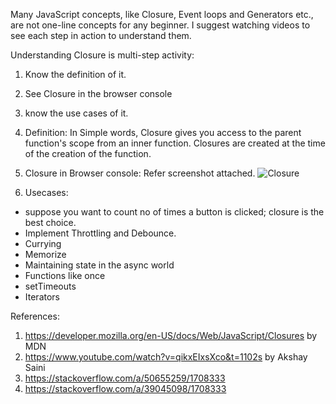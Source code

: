 Many JavaScript concepts, like Closure, Event loops and Generators etc., are not one-line concepts for any beginner. I suggest watching videos to see each step in action to understand them.

Understanding Closure is multi-step activity:
1. Know the definition of it.
2. See Closure in the browser console
3. know the use cases of it.

1. Definition:
In Simple words, Closure gives you access to the parent function's scope from an inner function. Closures are created at the time of the creation of the function.

2. Closure in Browser console:
Refer screenshot attached.
![Closure](https://media-exp1.licdn.com/dms/image/D562CAQGsJlkbkzLatQ/comment-image-shrink_8192_1280/0/1661308500573?e=1661914800&v=beta&t=zY5IBaMdBq-hL0Lee2rcHnOExUytNsxemZUkQs8uHKI)


3. Usecases:
- suppose you want to count no of times a button is clicked; closure is the best choice.
- Implement Throttling and Debounce.
- Currying
- Memorize
- Maintaining state in the async world
- Functions like once
- setTimeouts
- Iterators


References:
1. https://developer.mozilla.org/en-US/docs/Web/JavaScript/Closures by MDN
2. https://www.youtube.com/watch?v=qikxEIxsXco&t=1102s by Akshay Saini
3. https://stackoverflow.com/a/50655259/1708333
4. https://stackoverflow.com/a/39045098/1708333


